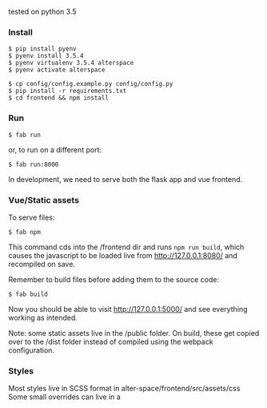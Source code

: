 tested on python 3.5

### Install
```
$ pip install pyenv
$ pyenv install 3.5.4 
$ pyenv virtualenv 3.5.4 alterspace
$ pyenv activate alterspace
```

```
$ cp config/config.example.py config/config.py
$ pip install -r requirements.txt
$ cd frontend && npm install

```

### Run

```
$ fab run
```
or, to run on a different port:
```
$ fab run:8000
```
In development, we need to serve both the flask app and vue frontend.  

### Vue/Static assets
To serve files:
```
$ fab npm 
```
This command cds into the /frontend dir and runs `npm run build`, which causes the javascript to be loaded live from http://127.0.0.1:8080/ and recompiled on save.


Remember to build files before adding them to the source code:
```
$ fab build
```
Now you should be able to visit http://127.0.0.1:5000/ and see everything working as intended.

Note: some static assets live in the /public folder. On build, these get copied over to the /dist folder
instead of compiled using the webpack configuration.

### Styles
Most styles live in SCSS format in alter-space/frontend/src/assets/css
Some small overrides can live in a <style scoped> fashion in the .vue files
